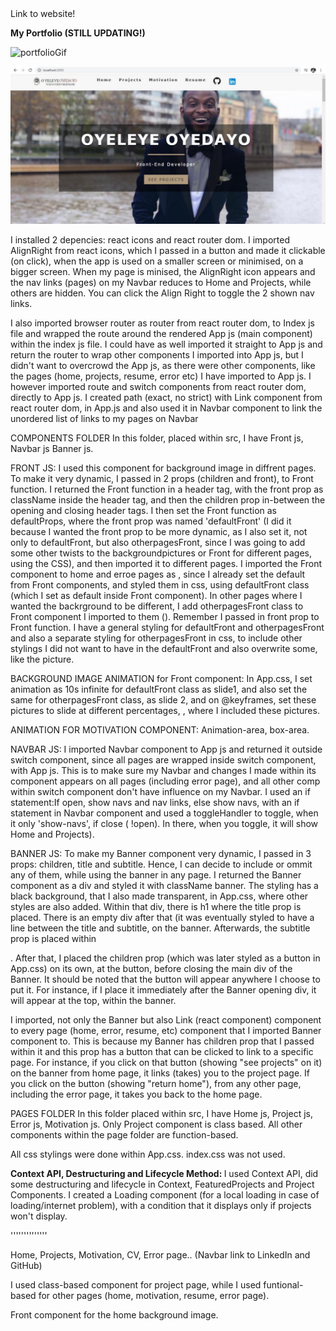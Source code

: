 <link src='https://my-portfolio-caa21.web.app/'> Link to website! </link>

<strong> My Portfolio (STILL UPDATING!) </strong>
  

![portfolioGif](https://user-images.githubusercontent.com/44131391/75606228-86450380-5ae2-11ea-8dc8-847f1e682456.gif)

<img src='src/images/portfolioPic.jpg' title='portfolioPic'> 

I installed 2 depencies: react icons and react router dom. I imported AlignRight from react icons, which I passed in a button and made it clickable (on click), when the app is used on a smaller screen or minimised, on a bigger screen. When my page is minised, the AlignRight icon appears and the nav links (pages) on my Navbar reduces to Home and Projects, while others are hidden. You can click the Align Right to toggle the 2 shown nav links.

I also imported browser router as router from react router dom, to Index js file and wrapped the route around the rendered App js (main component) within the index js file. I could have as well imported it straight to App js and return the router to wrap other components I imported into App js, but I didn't want to overcrowd the App js, as there were other components, like the pages (home, projects, resume, error etc) I have imported to App js. I however imported route and switch components from react router dom, directly to App js. I created path (exact, no strict) with Link component from react router dom, in App.js and also used it in Navbar component to link the unordered list of links to my pages on Navbar


COMPONENTS FOLDER 
In this folder, placed within src, I have Front js, Navbar js Banner js.

FRONT JS: I used this component for background image in diffrent pages. To make it very dynamic, I passed in 2 props (children and front), to Front function. I returned the Front function in a header tag, with the front prop as className inside the header tag, and then the children prop in-between the opening and closing header tags. I then set the Front function as defaultProps, where the front prop was named 'defaultFront' (I did it because I wanted the front prop to be more dynamic, as I also set it, not only to defaultFront, but also otherpagesFront, since I was going to add some other twists to the backgroundpictures or Front for different pages, using the CSS), and then imported it to different pages. I imported the Front component to home and erroe pages as <Front />, since I already set the default from Front components, and styled them in css, using defaultFront class (which I set as default inside Front component). In other pages where I wanted the backrground to be different, I add otherpagesFront class to Front component I imported to them (<Front front='otherpagesfront'/>). Remember I passed in front prop to Front function. I have a general styling for defaultFront and otherpagesFront and also a separate styling for otherpagesFront in css, to include other stylings I did not want to have in the defaultFront and also overwrite some, like the picture.

BACKGROUND IMAGE ANIMATION for Front component: In App.css, I set animation as 10s infinite for defaultFront class as slide1, and also set the same for otherpagesFront class, as slide 2, and on @keyframes, set these pictures to slide at different percentages, , where I included these pictures.

ANIMATION FOR MOTIVATION COMPONENT: Animation-area, box-area.

NAVBAR JS: I imported Navbar component to App js and returned it outside switch component, since all pages are wrapped inside switch component, with App js. This is to make sure my Navbar and changes I made within its component appears on all pages (including error page), and all other comp within switch component don't have influence on my Navbar. I used an if statement:If open, show navs and nav links, else show navs, with an if statement in Navbar component and used a toggleHandler to toggle, when it only 'show-navs', if close ( !open). In there, when you toggle, it will show Home and Projects).

BANNER JS: To make my Banner component very dynamic, I passed in 3 props: children, title and subtitle. Hence, I can decide to include or ommit any of them, while using the banner in any page. I returned the Banner component as a div and styled it with className banner. The styling has a black background, that I also made transparent, in App.css, where other styles are also added. Within that div, there is h1 where the title prop is placed. There is an empty div after that (it was eventually styled to have a line between the title and subtitle, on the banner. Afterwards, the subtitle prop is placed within <p></p>. After that, I placed the children prop (which was later styled as a button in App.css) on its own, at the button, before closing the main div of the Banner. It should be noted that the button will appear anywhere I choose to put it. For instance, if I place it immediately after the Banner opening div, it will appear at the top, within the banner.

I imported, not only the Banner but also Link (react component) component to every page (home, error, resume, etc) component that I imported Banner component to. This is because my Banner has children prop that I passed within it and this prop has a button that can be clicked to link to a specific page. For instance, if you click on that button (showing "see projects" on it) on the banner from home page, it links (takes) you to the project page. If you click on the button (showing "return home"), from any other page, including the error page, it takes you back to the home page.



PAGES FOLDER
In this folder placed within src, I have Home js, Project js, Error js, Motivation js. Only Project component is class based. All other components within the page folder are function-based. 

All css stylings were done within App.css. index.css was not used.

<strong> Context API, Destructuring and Lifecycle Method: </strong> I used Context API, did some destructuring and lifecycle in Context, FeaturedProjects and Project Components. I created a Loading component (for a local loading in case of loading/internet problem), with a condition that it displays only if projects won't display.

''''''''''''''

Home, Projects, Motivation, CV, Error page.. (Navbar link to LinkedIn and GitHub)

I used class-based component for project page, while I used funtional-based for other pages (home, motivation, resume, error page).

Front component for the home background image.

